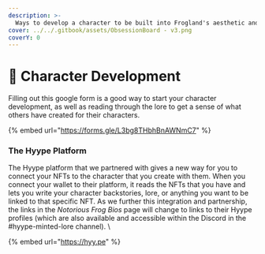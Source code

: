 ```yaml
---
description: >-
  Ways to develop a character to be built into Frogland's aesthetic and the Notorious Frog's nature.
cover: ../../.gitbook/assets/ObsessionBoard - v3.png
coverY: 0
---
```


# 👾 Character Development

Filling out this google form is a good way to start your character development, as well as reading through the lore to get a sense of what others have created for their characters.

{% embed url="https://forms.gle/L3bg8THbhBnAWNmC7" %}

### The Hyype Platform&#x20;

The Hyype platform that we partnered with gives a new way for you to connect your NFTs to the character that you create with them. When you connect your wallet to their platform, it reads the NFTs that you have and lets you write your character backstories, lore, or anything you want to be linked to that specific NFT. As we further this integration and partnership, the links in the _Notorious Frog Bios_ page will change to links to their Hyype profiles (which are also available and accessible within the Discord in the #hyype-minted-lore channel). \


{% embed url="https://hyy.pe" %}
